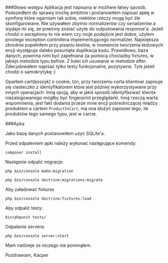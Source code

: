 ###Słowo wstępu
Aplikacja jest napisana w możliwie łatwy sposób. Podszedłem do sprawy trochę ambitnie i postanowiłem napisać apkę w symfony które ogarniam tak sobie, niektóre rzeczy mogą być źle skonfigurowane.
Nie używałem zbytnio normalizerów czy serializerów a wydaje mi się, ze powinny zostać użyte do outputowania response'a. Jeżeli chodzi o exceptiony to nie wiem czy moje podejście jest dobre, 
użyłem prostego exception controllera implementującego normalizer. 
Największa zbrodnie popełniłem przy pisaniu testów, w momencie tworzenia testowych encji
występuje daleko posunięta duplikacja kodu. Prawidłowo, baza danych, powinna nimi być zapełniana za pomocą chociażby fixtures,
w jakiejś metodzie typu before. Z kolei ich usuwanie w metodzie after.
Zdecydowałem napisać tylko testy funkcjonalne, pozytywne. Tyle jeżeli chodzi o samokrytykę :)
 
Oparłem cart(koszyk) o cookie, tzn, przy tworzeniu carta klientowi zapisuje się ciasteczko z identyfikatorem
które jest później wykorzystywane przy innych operacjach. Inną opcją, aby w jakiś sposób identyfikować klienta niezalogowanego
mógłby być fingerprint przeglądarki. 
Inną rzeczą warta wspomnienia, jest fakt dodania przeze mnie encji pośredniczącej między produktem a cartem
```ProductInCart```, ma ona służyć zapisowi tego, ile produktów tego samego typu, jest w carcie.



###Apka

Jako bazę danych postanowiłem użyć SQLite'a.


Przed odpaleniem apki należy wykonać następujące komendy:

```composer install```

Następnie odpalić migracje:

```php bin/console make:migration```

```php bin/console doctrine:migrations:migrate```

Aby załadować fixtures

```php bin/console doctrine:fixtures:load```

Aby odpalić testy:

```bin/phpunit tests/```

Odpalenie servera:

```php bin/console server:start```

Mam nadzieje ze niczego nie pominąłem.

Pozdrawiam, 
Kacper



